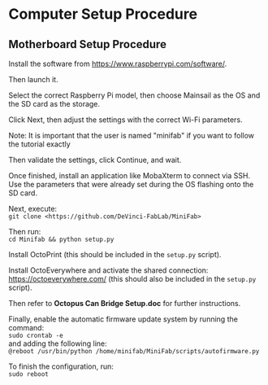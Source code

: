# Computer Setup Procedure

## Motherboard Setup Procedure

Install the software from <https://www.raspberrypi.com/software/>.

Then launch it.

Select the correct Raspberry Pi model, then choose Mainsail as the OS and the SD card as the storage.

Click Next, then adjust the settings with the correct Wi-Fi parameters.

Note: It is important that the user is named "minifab" if you want to follow the tutorial exactly

Then validate the settings, click Continue, and wait.

Once finished, install an application like MobaXterm to connect via SSH. Use the parameters that were already set during the OS flashing onto the SD card.

Next, execute:  
`git clone <https://github.com/DeVinci-FabLab/MiniFab>`  

Then run:  
`cd Minifab && python setup.py`  

Install OctoPrint (this should be included in the `setup.py` script).  

Install OctoEverywhere and activate the shared connection: <https://octoeverywhere.com/> (this should also be included in the `setup.py` script).  

Then refer to **Octopus Can Bridge Setup.doc** for further instructions.  

Finally, enable the automatic firmware update system by running the command:  
`sudo crontab -e`  
and adding the following line:  
`@reboot /usr/bin/python /home/minifab/MiniFab/scripts/autofirmware.py`

To finish the configuration, run:  
`sudo reboot`
